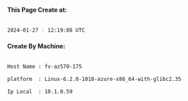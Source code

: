 
   
#### This Page Create at:

```bash

2024-01-27 - 12:19:08 UTC

```

#### Create By Machine:

```bash

Host Name : fv-az570-175

platform  : Linux-6.2.0-1018-azure-x86_64-with-glibc2.35

Ip Local  : 10.1.0.59

```


